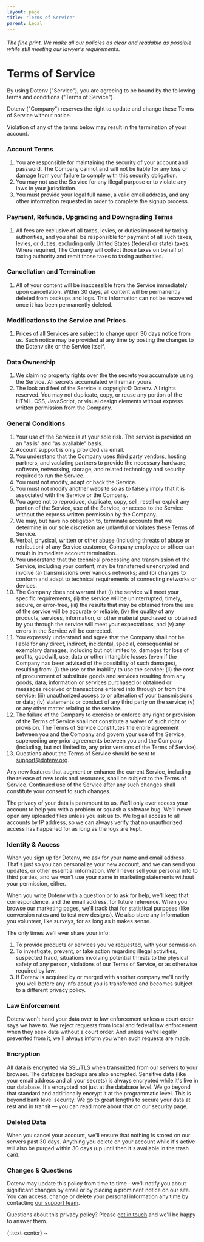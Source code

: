 ```yaml
---
layout: page
title: "Terms of Service"
parent: Legal
---
```


###### The fine print. We make all our policies as clear and readable as possible while still meeting our lawyer’s requirements.

# Terms of Service

By using Dotenv ("Service"), you are agreeing to be bound by the following terms and conditions ("Terms of Service").

Dotenv ("Company") reserves the right to update and change these Terms of Service without notice.

Violation of any of the terms below may result in the termination of your account.

### Account Terms

1. You are responsible for maintaining the security of your account and password. The Company cannot and will not be liable for any loss or damage from your failure to comply with this security obligation.
2. You may not use the Service for any illegal purpose or to violate any laws in your jurisdiction.
3. You must provide your legal full name, a valid email address, and any other information requested in order to complete the signup process.

### Payment, Refunds, Upgrading and Downgrading Terms

1. All fees are exclusive of all taxes, levies, or duties imposed by taxing authorities, and you shall be responsible for payment of all such taxes, levies, or duties, excluding only United States (federal or state) taxes. Where required, The Company will collect those taxes on behalf of taxing authority and remit those taxes to taxing authorities.

### Cancellation and Termination

1. All of your content will be inaccessible from the Service immediately upon cancellation. Within 30 days, all content will be permanently deleted from backups and logs. This information can not be recovered once it has been permanently deleted.

### Modifications to the Service and Prices

1. Prices of all Services are subject to change upon 30 days notice from us. Such notice may be provided at any time by posting the changes to the Dotenv site or the Service itself.

### Data Ownership

1. We claim no property rights over the the secrets you accumulate using the Service. All secrets accumulated will remain yours.
2. The look and feel of the Service is copyright© Dotenv. All rights reserved. You may not duplicate, copy, or reuse any portion of the HTML, CSS, JavaScript, or visual design elements without express written permission from the Company.

### General Conditions

1. Your use of the Service is at your sole risk. The service is provided on an "as is" and "as available" basis.
2. Account support is only provided via email.
3. You understand that the Company uses third party vendors, hosting partners, and vaulating partners to provide the necessary hardware, software, networking, storage, and related technology and security required to run the Service.
4. You must not modify, adapt or hack the Service.
5. You must not modify another website so as to falsely imply that it is associated with the Service or the Company.
6. You agree not to reproduce, duplicate, copy, sell, resell or exploit any portion of the Service, use of the Service, or access to the Service without the express written permission by the Company.
7. We may, but have no obligation to, terminate accounts that we determine in our sole discretion are unlawful or violates these Terms of Service.
8. Verbal, physical, written or other abuse (including threats of abuse or retribution) of any Service customer, Company employee or officer can result in immediate account termination.
9. You understand that the technical processing and transmission of the Service, including your content, may be transferred unencrypted and involve (a) transmissions over various networks; and (b) changes to conform and adapt to technical requirements of connecting networks or devices.
10. The Company does not warrant that (i) the service will meet your specific requirements, (ii) the service will be uninterrupted, timely, secure, or error-free, (iii) the results that may be obtained from the use of the service will be accurate or reliable, (iv) the quality of any products, services, information, or other material purchased or obtained by you through the service will meet your expectations, and (v) any errors in the Service will be corrected.
11. You expressly understand and agree that the Company shall not be liable for any direct, indirect, incidental, special, consequential or exemplary damages, including but not limited to, damages for loss of profits, goodwill, use, data or other intangible losses (even if the Company has been advised of the possibility of such damages), resulting from: (i) the use or the inability to use the service; (ii) the cost of procurement of substitute goods and services resulting from any goods, data, information or services purchased or obtained or messages received or transactions entered into through or from the service; (iii) unauthorized access to or alteration of your transmissions or data; (iv) statements or conduct of any third party on the service; (v) or any other matter relating to the service.
12. The failure of the Company to exercise or enforce any right or provision of the Terms of Service shall not constitute a waiver of such right or provision. The Terms of Service constitutes the entire agreement between you and the Company and govern your use of the Service, superceding any prior agreements between you and the Company (including, but not limited to, any prior versions of the Terms of Service).
13. Questions about the Terms of Service should be sent to [support@dotenv.org](mailto:support@dotenv.org).

Any new features that augment or enhance the current Service, including the release of new tools and resources, shall be subject to the Terms of Service. Continued use of the Service after any such changes shall constitute your consent to such changes.

The privacy of your data is paramount to us. We'll only ever access your account to help you with a problem or squash a software bug. We'll never open any uploaded files unless you ask us to. We log all access to all accounts by IP address, so we can always verify that no unauthorized access has happened for as long as the logs are kept.

### Identity & Access

When you sign up for Dotenv, we ask for your name and email address. That's just so you can personalize your new account, and we can send you updates, or other essential information. We'll never sell your personal info to third parties, and we won't use your name in marketing statements without your permission, either.

When you write Dotenv with a question or to ask for help, we'll keep that correspondence, and the email address, for future reference. When you browse our marketing pages, we'll track that for statistical purposes (like conversion rates and to test new designs). We also store any information you volunteer, like surveys, for as long as it makes sense.

The only times we'll ever share your info:

1. To provide products or services you've requested, with your permission.
2. To investigate, prevent, or take action regarding illegal activities, suspected fraud, situations involving potential threats to the physical safety of any person, violations of our Terms of Service, or as otherwise required by law.
3. If Dotenv is acquired by or merged with another company we'll notify you well before any info about you is transferred and becomes subject to a different privacy policy.

### Law Enforcement

Dotenv won't hand your data over to law enforcement unless a court order says we have to. We reject requests from local and federal law enforcement when they seek data without a court order. And unless we're legally prevented from it, we'll always inform you when such requests are made.

### Encryption

All data is encrypted via SSL/TLS when transmitted from our servers to your browser. The database backups are also encrypted. Sensitive data (like your email address and all your secrets) is always encrypted while it's live in our database. It's encrypted not just at the database level. We go beyond that standard and additionally encrypt it at the programmatic level. This is beyond bank level security. We go to great lengths to secure your data at rest and in transit — you can read more about that on our security page.

### Deleted Data

When you cancel your account, we'll ensure that nothing is stored on our servers past 30 days. Anything you delete on your account while it's active will also be purged within 30 days (up until then it's available in the trash can).

### Changes & Questions

Dotenv may update this policy from time to time - we'll notify you about significant changes by email or by placing a prominent notice on our site. You can access, change or delete your personal information any time by contacting [our support team](mailto:support@dotenv.org).

Questions about this privacy policy? Please [get in touch](mailto:support@dotenv.org) and we'll be happy to answer them.

{:.text-center}
~
